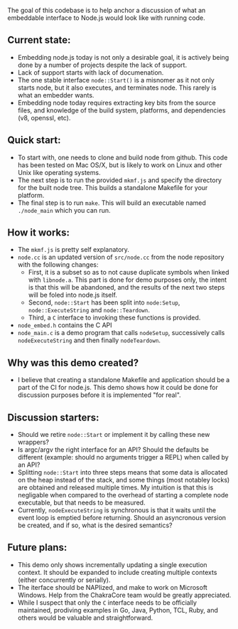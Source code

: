 The goal of this codebase is to help anchor a discussion of what an
embeddable interface to Node.js would look like with running code.

Current state:
-------------

* Embedding node.js today is not only a desirable goal, it is actively being
done by a number of projects despite the lack of support.
* Lack of support starts with lack of documenation.
* The one stable interface `node::Start()` is a misnomer as it not only starts
node, but it also executes, and terminates node.  This rarely is what an embedder wants.
* Embedding node today requires extracting key bits from the source files, and
knowledge of the build system, platforms, and dependencies (v8, openssl, etc).

Quick start:
-----------

* To start with, one needs to clone and build node from github.  This code
has been tested on Mac OS/X, but is likely to work on Linux and other
Unix like operating systems.
* The next step is to run the provided `mkmf.js` and specify the directory
for the built node tree.  This builds a standalone Makefile for your platform.
* The final step is to run `make`.  This will build an executable named
`./node_main` which you can run.

How it works:
------------

* The `mkmf.js` is pretty self explanatory.
* `node.cc` is an updated version of `src/node.cc` from the node repository
with the following changes:
    * First, it is a subset so as to not cause duplicate symbols when linked
      with `libnode.a`.  This part is done for demo purposes only, the intent
      is that this will be abandoned, and the results of the next two steps
      will be foled into node.js itself.
    * Second, `node::Start` has been split into `node:Setup`,
      `node::ExecuteString` and `node::Teardown`.
    * Third, a `C` interface to invoking these functions is provided.
* `node_embed.h` contains the C API
* `node_main.c` is a demo program that calls `nodeSetup`, successively calls
  `nodeExecuteString` and then finally `nodeTeardown`.

Why was this demo created?
-------------------------

* I believe that creating a standalone Makefile and application should be
a part of the CI for node.js.  This demo shows how it could be done for
discussion purposes before it is implemented "for real".


Discussion starters:
-------------------

* Should we retire `node::Start` or implement it by calling these new wrappers?
* Is argc/argv the right interface for an API?  Should the defaults be
  different (example: should no arguments trigger a REPL) when called by an API?
* Splitting `node::Start` into three steps means that some data is allocated
  on the heap instead of the stack, and some things (most notabley locks)
  are obtained and released multiple times.  My intuition is that this
  is negligable when compared to the overhead of starting a complete node
  executable, but that needs to be measured.
* Currently, `nodeExecuteString` is synchronous is that it waits until the
  event loop is emptied before returning.  Should an asyncronous version
  be created, and if so, what is the desired semantics?

Future plans:
------------

* This demo only shows incrementally updating a single execution context.
It should be expanded to include creating multiple contexts (either
concurrently or serially).
* The iterface should be NAPIized, and make to work on Microsoft Windows.
Help from the ChakraCore team would be greatly appreciated.
* While I suspect that only the `C` interface needs to be officially maintained,
prodiving examples in Go, Java, Python, TCL, Ruby, and others would be valuable and straightforward.


